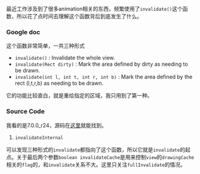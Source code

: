 最近工作涉及到了很多animation相关的东西，频繁使用了`invalidate()`这个函数，所以花了点时间去理解这个函数背后到底发生了什么。

### Google doc
这个函数非常简单，一共三种形式

* `invalidate()` : Invalidate the whole view.
* `invalidate(Rect dirty)` : Mark the area defined by dirty as needing to be drawn.
* `invalidate(int l, int t, int r, int b)` : Mark the area defined by the rect (l,t,r,b) as needing to be drawn.

它的功能比较直白，就是重绘指定的区域，我只用到了第一种。

### Source Code
我看的是7.0.0_r24，源码在[这里](https://github.com/android/platform_frameworks_base/blob/android-7.0.0_r24/core/java/android/view/View.java)就能找到。

1. `invalidateInternal`
  
  可以发现三种形式的`invalidate`都指向了这个函数，所以它就是`invalidate`的起点。关于最后两个参数`boolean invalidateCache`是用来控制`view`的`drawingCache`相关的`flag`的，和`invalidate`关系不大。这里只关注`fullInvalidate`的情况。
